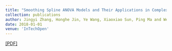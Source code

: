 ```yaml
---
title: "Smoothing Spline ANOVA Models and Their Applications in Complex and Massive Datasets"
collection: publications
author: Jingyi Zhang, Honghe Jin, Ye Wang, Xiaoxiao Sun, Ping Ma and Wenxuan Zhong
date: 2018-01-01
venue: 'InTechOpen'
---
```

[[PDF]](http://joyeecat.github.io/files/Smoothing.pdf)
